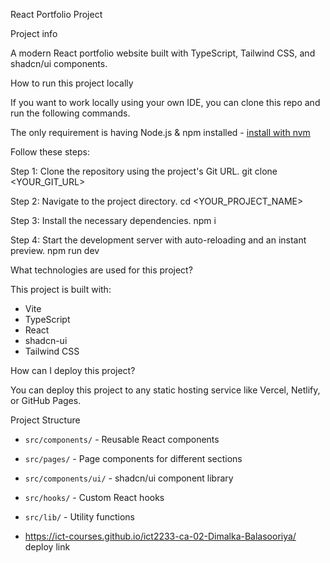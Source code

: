 React Portfolio Project

Project info

A modern React portfolio website built with TypeScript, Tailwind CSS, and shadcn/ui components.

How to run this project locally

If you want to work locally using your own IDE, you can clone this repo and run the following commands.

The only requirement is having Node.js & npm installed - [install with nvm](https://github.com/nvm-sh/nvm#installing-and-updating)

Follow these steps:


Step 1: Clone the repository using the project's Git URL.
git clone <YOUR_GIT_URL>

Step 2: Navigate to the project directory.
cd <YOUR_PROJECT_NAME>

Step 3: Install the necessary dependencies.
npm i

Step 4: Start the development server with auto-reloading and an instant preview.
npm run dev

What technologies are used for this project?

This project is built with:

- Vite
- TypeScript
- React
- shadcn-ui
- Tailwind CSS

How can I deploy this project?

You can deploy this project to any static hosting service like Vercel, Netlify, or GitHub Pages.


Project Structure

- `src/components/` - Reusable React components
- `src/pages/` - Page components for different sections
- `src/components/ui/` - shadcn/ui component library
- `src/hooks/` - Custom React hooks
- `src/lib/` - Utility functions

- https://ict-courses.github.io/ict2233-ca-02-Dimalka-Balasooriya/ deploy link
